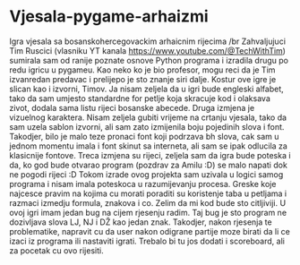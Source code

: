 # Vjesala-pygame-arhaizmi
Igra vjesala sa bosanskohercegovackim arhaicnim rijecima /br
Zahvaljujuci Tim Ruscici (vlasniku YT kanala https://www.youtube.com/@TechWithTim) sumirala sam od ranije poznate osnove Python programa i izradila drugu po redu igricu 
u pygameu. Kao  neko ko je bio profesor, mogu reci da je Tim izvanredan predavac i prelijepo je sto znanje siri dalje.
Kostur ove igre je slican kao i izvorni, Timov. Ja nisam zeljela da u igri bude engleski alfabet, tako da sam umjesto standardne for petlje koja skracuje kod i olaksava zivot, dodala sama listu rijeci bosanske abecede. Druga izmjena je vizuelnog karaktera. Nisam zeljela gubiti vrijeme na crtanju vjesala, tako da sam uzela sablon izvorni, ali sam zato izmijenila boju pojedinih slova i font. Takodjer, bilo je malo teze pronaci font koji podrzava bh slova, cak sam u jednom momentu imala i font skinut sa interneta, ali sam se ipak odlucila za klasicnije fontove. Treca izmjena su rijeci, zeljela sam da igra bude poteska i da, ko god bude otvarao program (pozdrav za Amilu :D) se malo napati dok ne pogodi rijeci :D
Tokom izrade ovog projekta sam uzivala u logici samog programa i nisam imala poteskoca u razumijevanju procesa. Greske koje najcesce pravim na kojima cu morati poraditi su koristenje taba u petljama i razmaci izmedju formula, znakova i co. Zelim da mi kod bude sto citljiviji.
U ovoj igri imam jedan bug na cijem rjesenju radim. Taj bug je sto program ne dozivljava slova LJ, NJ i DŽ kao jedan znak. Takodjer, nakon rjesenja te problematike, napravit cu da user nakon odigrane partije moze birati da li ce izaci iz programa ili nastaviti igrati. Trebalo bi tu jos dodati i scoreboard, ali za pocetak cu ovo rijesiti.
